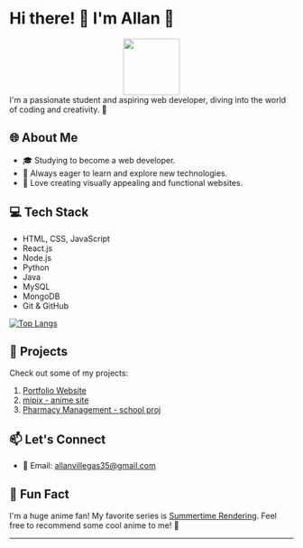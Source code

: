 # Hi there! 👋 I'm Allan 🌟
<div id="header" align="center">
 <img src="https://i.pinimg.com/originals/e8/f4/53/e8f453469a3ec97ecd354df465d73913.gif" width="100"/>
</div>
 I'm a passionate student and aspiring web developer, diving into the world of coding and creativity. 🚀

## 🌐 About Me

- 🎓 Studying to become a web developer.
- 🚀 Always eager to learn and explore new technologies.
- 🌈 Love creating visually appealing and functional websites.

## 💻 Tech Stack

- HTML, CSS, JavaScript
- React.js
- Node.js
- Python
- Java
- MySQL
- MongoDB
- Git & GitHub
  
 [![Top Langs](https://github-readme-stats.vercel.app/api/top-langs/?username=xaenic&layout=compact&theme=vision-friendly-dark)](https://github.com/xaenic/github-readme-stats)

## 🚀 Projects

Check out some of my projects:

1. [Portfolio Website](https://qiwi-mu.vercel.app/)
2. [mipix - anime site](https://mipix.vercel.app)
3. [Pharmacy Management - school proj](http://pharmacy-rose.vercel.app/)


## 📫 Let's Connect
- 📧 Email: allanvillegas35@gmail.com

## 🌟 Fun Fact

I'm a huge anime fan! My favorite series is [Summertime Rendering](https://mipix.vercel.app/anime/129201). Feel free to recommend some cool anime to me! 🌸

---

